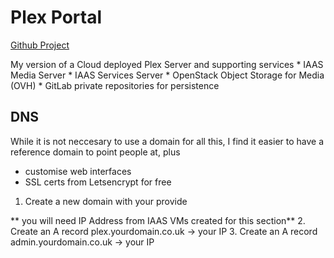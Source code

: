 # Plex Portal
[Github Project](https://github.com/pknw1/plex-portal)

My version of a Cloud deployed Plex Server and supporting services
	*	IAAS Media Server
	* 	IAAS Services Server
	* 	OpenStack Object Storage for Media (OVH)
	* 	GitLab private repositories for persistence
	
## DNS 

While it is not neccesary to use a domain for all this, I find it easier to have a reference domain to point people at, plus

*	customise web interfaces
*	SSL certs from Letsencrypt for free


1.	Create a new domain with your provide

** you will need IP Address from IAAS VMs created for this section**
2.	Create an A record plex.yourdomain.co.uk -> your IP
3.	Create an A record admin.yourdomain.co.uk -> your IP

